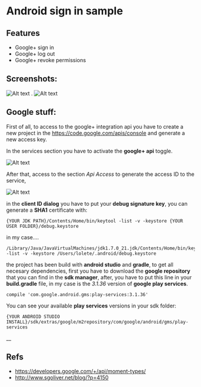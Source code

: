 Android sign in sample
=============================

Features
------------
- Google+ sign in
- Google+ log out
- Google+ revoke permissions


Screenshots:
----------------

![Alt text](https://googledrive.com/host/0B62SZ3WRM2R2MGFiQ09UeTlWR00/sign_in_plane.png)
 . ![Alt text](https://googledrive.com/host/0B62SZ3WRM2R2MGFiQ09UeTlWR00/sign_google_dialog.png) 



Google stuff:
----------------

First of all, to access to the google+ integration api you have to create a new project 
in the https://code.google.com/apis/console and generate a new access key.

In the services section you have to activate the __google+ api__ toggle.

![Alt text](https://googledrive.com/host/0B62SZ3WRM2R2MGFiQ09UeTlWR00/api_dashboard2.png)


After that, access to the section _Api Access_ to generate the access ID to the service,

![Alt text](https://googledrive.com/host/0B62SZ3WRM2R2MGFiQ09UeTlWR00/sign_dialog.png)


in the __client ID dialog__ you have to put your __debug signature key__, you can generate a __SHA1__ certificate with:

```
{YOUR JDK PATH}/Contents/Home/bin/keytool -list -v -keystore {YOUR USER FOLDER}/debug.keystore
```

in my case....

```
/Library/Java/JavaVirtualMachines/jdk1.7.0_21.jdk/Contents/Home/bin/keytool -list -v -keystore /Users/lolete/.android/debug.keystore
```

the project has been build with __android studio__ and __gradle__, to get all necesary dependencies, 
first you have to download the __google repository__ that you can find in the __sdk manager__, after, 
you have to put this line in your __build.gradle__ file, in my case is the _3.1.36_ version of __google play services__.

```
compile 'com.google.android.gms:play-services:3.1.36'
```

You can see your available __play services__ versions in your sdk folder: 
```
{YOUR ANDROID STUDIO INSTALL}/sdk/extras/google/m2repository/com/google/android/gms/play-services
```
__




Refs
------------
- https://developers.google.com/+/api/moment-types/
- http://www.sgoliver.net/blog/?p=4150
